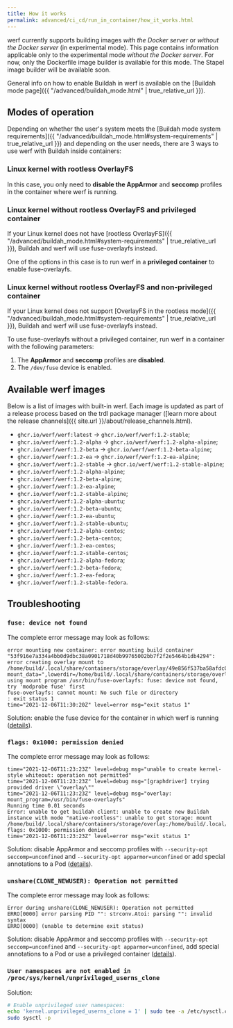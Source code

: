 ```yaml
---
title: How it works
permalink: advanced/ci_cd/run_in_container/how_it_works.html
---
```


werf currently supports building images _with the Docker server_ or _without the Docker server_ (in experimental mode).  This page contains information applicable only to the experimental mode _without the Docker server_. For now, only the Dockerfile image builder is available for this mode. The Stapel image builder will be available soon.

General info on how to enable Buildah in werf is available on the [Buildah mode page]({{ "/advanced/buildah_mode.html" | true_relative_url }}).

## Modes of operation

Depending on whether the user's system meets the [Buildah mode system requirements]({{ "/advanced/buildah_mode.html#system-requirements" | true_relative_url }}) and depending on the user needs, there are 3 ways to use werf with Buildah inside containers:

### Linux kernel with rootless OverlayFS

In this case, you only need to **disable the AppArmor** and **seccomp** profiles in the container where werf is running.

### Linux kernel without rootless OverlayFS and privileged container

If your Linux kernel does not have [rootless OverlayFS]({{ "/advanced/buildah_mode.html#system-requirements" | true_relative_url }}), Buildah and werf will use fuse-overlayfs instead.

One of the options in this case is to run werf in a **privileged container** to enable fuse-overlayfs.

### Linux kernel without rootless OverlayFS and non-privileged container

If your Linux kernel does not support [OverlayFS in the rootless mode]({{ "/advanced/buildah_mode.html#system-requirements" | true_relative_url }}), Buildah and werf will use fuse-overlayfs instead.

To use fuse-overlayfs without a privileged container, run werf in a container with the following parameters:

1. The **AppArmor** and **seccomp** profiles are **disabled**.
2. The `/dev/fuse` device is enabled.

## Available werf images

Below is a list of images with built-in werf. Each image is updated as part of a release process based on the trdl package manager ([learn more about the release channels]({{ site.url }}/about/release_channels.html).

* `ghcr.io/werf/werf:latest` -> `ghcr.io/werf/werf:1.2-stable`;
* `ghcr.io/werf/werf:1.2-alpha` -> `ghcr.io/werf/werf:1.2-alpha-alpine`;
* `ghcr.io/werf/werf:1.2-beta` -> `ghcr.io/werf/werf:1.2-beta-alpine`;
* `ghcr.io/werf/werf:1.2-ea` -> `ghcr.io/werf/werf:1.2-ea-alpine`;
* `ghcr.io/werf/werf:1.2-stable` -> `ghcr.io/werf/werf:1.2-stable-alpine`;
* `ghcr.io/werf/werf:1.2-alpha-alpine`;
* `ghcr.io/werf/werf:1.2-beta-alpine`;
* `ghcr.io/werf/werf:1.2-ea-alpine`;
* `ghcr.io/werf/werf:1.2-stable-alpine`;
* `ghcr.io/werf/werf:1.2-alpha-ubuntu`;
* `ghcr.io/werf/werf:1.2-beta-ubuntu`;
* `ghcr.io/werf/werf:1.2-ea-ubuntu`;
* `ghcr.io/werf/werf:1.2-stable-ubuntu`;
* `ghcr.io/werf/werf:1.2-alpha-centos`;
* `ghcr.io/werf/werf:1.2-beta-centos`;
* `ghcr.io/werf/werf:1.2-ea-centos`;
* `ghcr.io/werf/werf:1.2-stable-centos`;
* `ghcr.io/werf/werf:1.2-alpha-fedora`;
* `ghcr.io/werf/werf:1.2-beta-fedora`;
* `ghcr.io/werf/werf:1.2-ea-fedora`;
* `ghcr.io/werf/werf:1.2-stable-fedora`.

## Troubleshooting

### `fuse: device not found`

The complete error message may look as follows:

```
error mounting new container: error mounting build container "53f916e7a334a4bb0d9dbc38a0901718d40b99765002bb7f2f2e5464b1db4294": error creating overlay mount to /home/build/.local/share/containers/storage/overlay/49e856f537ba58afdc09137291133994cd1305e40df72c4fab43077cbd405477/merged, mount_data=",lowerdir=/home/build/.local/share/containers/storage/overlay/l/Z5GEVIFIIQ7H262DYUTX3YOVR6:/home/build/.local/share/containers/storage/overlay/l/PJBBW6UNUNGI37IX6R3LDNPX3J:/home/build/.local/share/containers/storage/overlay/l/MUYSUONLQVE4CJMQVDCH2UBAVQ:/home/build/.local/share/containers/storage/overlay/l/67JHKJDCKBTI4R3Q5S5YG44AD3:/home/build/.local/share/containers/storage/overlay/l/3S72G4SWKDXILGANUOCESP5LDK,upperdir=/home/build/.local/share/containers/storage/overlay/49e856f537ba58afdc09137291133994cd1305e40df72c4fab43077cbd405477/diff,workdir=/home/build/.local/share/containers/storage/overlay/49e856f537ba58afdc09137291133994cd1305e40df72c4fab43077cbd405477/work,volatile": using mount program /usr/bin/fuse-overlayfs: fuse: device not found, try 'modprobe fuse' first
fuse-overlayfs: cannot mount: No such file or directory
: exit status 1
time="2021-12-06T11:30:20Z" level=error msg="exit status 1"
```

Solution: enable the fuse device for the container in which werf is running ([details](#linux-kernel-without-rootless-overlayfs-and-non-privileged-container)).

### `flags: 0x1000: permission denied`

The complete error message may look as follows:

```
time="2021-12-06T11:23:23Z" level=debug msg="unable to create kernel-style whiteout: operation not permitted"
time="2021-12-06T11:23:23Z" level=debug msg="[graphdriver] trying provided driver \"overlay\""
time="2021-12-06T11:23:23Z" level=debug msg="overlay: mount_program=/usr/bin/fuse-overlayfs"
Running time 0.01 seconds
Error: unable to get buildah client: unable to create new Buildah instance with mode "native-rootless": unable to get storage: mount /home/build/.local/share/containers/storage/overlay:/home/build/.local/share/containers/storage/overlay, flags: 0x1000: permission denied
time="2021-12-06T11:23:23Z" level=error msg="exit status 1"
```

Solution: disable AppArmor and seccomp profiles with `--security-opt seccomp=unconfined` and `--security-opt apparmor=unconfined` or add special annotations to a Pod ([details](#linux-kernel-without-rootless-overlayfs-and-non-privileged-container)).

### `unshare(CLONE_NEWUSER): Operation not permitted`

The complete error message may look as follows:

```
Error during unshare(CLONE_NEWUSER): Operation not permitted
ERRO[0000] error parsing PID "": strconv.Atoi: parsing "": invalid syntax 
ERRO[0000] (unable to determine exit status)            
```

Solution: disable AppArmor and seccomp profiles with `--security-opt seccomp=unconfined` and `--security-opt apparmor=unconfined`, add special annotations to a Pod or use a privileged container ([details](#modes-of-operation)).

### `User namespaces are not enabled in /proc/sys/kernel/unprivileged_userns_clone`

Solution:
```bash
# Enable unprivileged user namespaces:
echo 'kernel.unprivileged_userns_clone = 1' | sudo tee -a /etc/sysctl.conf
sudo sysctl -p
```
